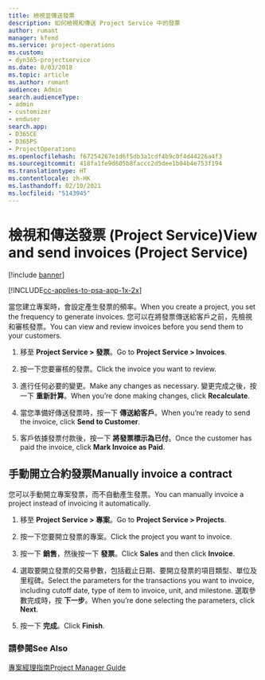 ```yaml
---
title: 檢視並傳送發票
description: 如何檢視和傳送 Project Service 中的發票
author: rumant
manager: kfend
ms.service: project-operations
ms.custom:
- dyn365-projectservice
ms.date: 8/03/2018
ms.topic: article
ms.author: rumant
audience: Admin
search.audienceType:
- admin
- customizer
- enduser
search.app:
- D365CE
- D365PS
- ProjectOperations
ms.openlocfilehash: f67254267e1d6f5db3a1cdf4b9c0f4d44226a4f3
ms.sourcegitcommit: 418fa1fe9d605b8faccc2d5dee1b04b4e753f194
ms.translationtype: HT
ms.contentlocale: zh-HK
ms.lasthandoff: 02/10/2021
ms.locfileid: "5143945"
---
```

# <a name="view-and-send-invoices-project-service"></a><span data-ttu-id="7f407-103">檢視和傳送發票 (Project Service)</span><span class="sxs-lookup"><span data-stu-id="7f407-103">View and send invoices (Project Service)</span></span>

[!include [banner](../includes/psa-now-project-operations.md)]

[!INCLUDE[cc-applies-to-psa-app-1x-2x](../includes/cc-applies-to-psa-app-1x-2x.md)]

<span data-ttu-id="7f407-104">當您建立專案時，會設定產生發票的頻率。</span><span class="sxs-lookup"><span data-stu-id="7f407-104">When you create a project, you set the frequency to generate invoices.</span></span> <span data-ttu-id="7f407-105">您可以在將發票傳送給客戶之前，先檢視和審核發票。</span><span class="sxs-lookup"><span data-stu-id="7f407-105">You can view and review invoices before you send them to your customers.</span></span>  
  
1.  <span data-ttu-id="7f407-106">移至 **Project Service > 發票**。</span><span class="sxs-lookup"><span data-stu-id="7f407-106">Go to **Project Service > Invoices**.</span></span>  
  
2.  <span data-ttu-id="7f407-107">按一下您要審核的發票。</span><span class="sxs-lookup"><span data-stu-id="7f407-107">Click the invoice you want to review.</span></span>  
  
3.  <span data-ttu-id="7f407-108">進行任何必要的變更。</span><span class="sxs-lookup"><span data-stu-id="7f407-108">Make any changes as necessary.</span></span> <span data-ttu-id="7f407-109">變更完成之後，按一下 **重新計算**。</span><span class="sxs-lookup"><span data-stu-id="7f407-109">When you’re done making changes, click **Recalculate**.</span></span>  
  
4.  <span data-ttu-id="7f407-110">當您準備好傳送發票時，按一下 **傳送給客戶**。</span><span class="sxs-lookup"><span data-stu-id="7f407-110">When you’re ready to send the invoice, click **Send to Customer**.</span></span>  
  
5.  <span data-ttu-id="7f407-111">客戶依據發票付款後，按一下 **將發票標示為已付**。</span><span class="sxs-lookup"><span data-stu-id="7f407-111">Once the customer has paid the invoice, click **Mark Invoice as Paid**.</span></span>  
  
## <a name="manually-invoice-a-contract"></a><span data-ttu-id="7f407-112">手動開立合約發票</span><span class="sxs-lookup"><span data-stu-id="7f407-112">Manually invoice a contract</span></span>  
 <span data-ttu-id="7f407-113">您可以手動開立專案發票，而不自動產生發票。</span><span class="sxs-lookup"><span data-stu-id="7f407-113">You can manually invoice a project instead of invoicing it automatically.</span></span>  
  
1.  <span data-ttu-id="7f407-114">移至 **Project Service > 專案**。</span><span class="sxs-lookup"><span data-stu-id="7f407-114">Go to **Project Service > Projects**.</span></span>  
  
2.  <span data-ttu-id="7f407-115">按一下您要開立發票的專案。</span><span class="sxs-lookup"><span data-stu-id="7f407-115">Click the project you want to invoice.</span></span>  
  
3.  <span data-ttu-id="7f407-116">按一下 **銷售**，然後按一下 **發票**。</span><span class="sxs-lookup"><span data-stu-id="7f407-116">Click **Sales** and then click **Invoice**.</span></span>  
  
4.  <span data-ttu-id="7f407-117">選取要開立發票的交易參數，包括截止日期、要開立發票的項目類型、單位及里程碑。</span><span class="sxs-lookup"><span data-stu-id="7f407-117">Select the parameters for the transactions you want to invoice, including cutoff date, type of item to invoice, unit, and milestone.</span></span> <span data-ttu-id="7f407-118">選取參數完成時，按 **下一步**。</span><span class="sxs-lookup"><span data-stu-id="7f407-118">When you’re done selecting the parameters, click **Next**.</span></span>  
  
5.  <span data-ttu-id="7f407-119">按一下 **完成**。</span><span class="sxs-lookup"><span data-stu-id="7f407-119">Click **Finish**.</span></span>  
  
### <a name="see-also"></a><span data-ttu-id="7f407-120">請參閱</span><span class="sxs-lookup"><span data-stu-id="7f407-120">See Also</span></span>  
 [<span data-ttu-id="7f407-121">專案經理指南</span><span class="sxs-lookup"><span data-stu-id="7f407-121">Project Manager Guide</span></span>](../psa/project-manager-guide.md)
